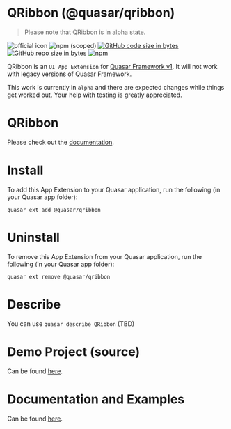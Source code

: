 QRibbon (@quasar/qribbon)
===

> Please note that QRibbon is in alpha state.

![official icon](https://img.shields.io/badge/Quasar%201.0-Official%20UI%20App%20Extension-blue.svg)
![npm (scoped)](https://img.shields.io/npm/v/@quasar/quasar-app-extension-qribbon.svg?style=plastic)
[![GitHub code size in bytes](https://img.shields.io/github/languages/code-size/quasarframework/app-extension-qribbon.svg)]()
[![GitHub repo size in bytes](https://img.shields.io/github/repo-size/quasarframework/app-extension-qribbon.svg)]()
[![npm](https://img.shields.io/npm/dt/@quasar/quasar-app-extension-qribbon.svg)](https://www.npmjs.com/package/@quasar/quasar-app-extension-qribbon)

QRibbon is an `UI App Extension` for [Quasar Framework v1](https://quasar.dev/). It will not work with legacy versions of Quasar Framework.

This work is currently in `alpha` and there are expected changes while things get worked out. Your help with testing is greatly appreciated.

# QRibbon
Please check out the [documentation](https://quasarframework.github.io/app-extension-qribbon/).

# Install
To add this App Extension to your Quasar application, run the following (in your Quasar app folder):
```
quasar ext add @quasar/qribbon
```

# Uninstall
To remove this App Extension from your Quasar application, run the following (in your Quasar app folder):
```
quasar ext remove @quasar/qribbon
```

# Describe
You can use `quasar describe QRibbon` (TBD)

# Demo Project (source)
Can be found [here](https://github.com/quasarframework/app-extension-qribbon/tree/master/demo).

# Documentation and Examples
Can be found [here](https://quasarframework.github.io/app-extension-qribbon/docs).
